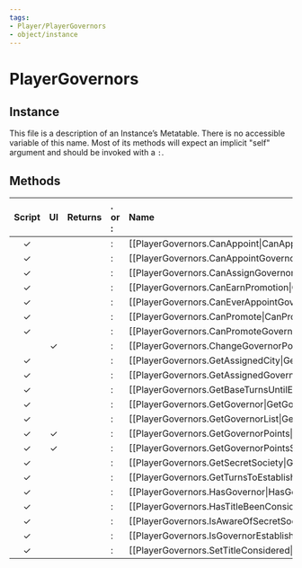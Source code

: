 ```yaml
---
tags:
- Player/PlayerGovernors
- object/instance
---
```

# PlayerGovernors
## Instance
This file is a description of an Instance’s Metatable. There is no accessible variable of this name. Most of its methods will expect an implicit "self" argument and should be invoked with a `:`.

## Methods
| Script | UI  | Returns | . or : | Name | Arguments |
|:------:|:---:| -------:|:---- |:---- |:--------- |
|✓| ||:|[[PlayerGovernors.CanAppoint\|CanAppoint]]||
|✓| ||:|[[PlayerGovernors.CanAppointGovernor\|CanAppointGovernor]]||
|✓| ||:|[[PlayerGovernors.CanAssignGovernor\|CanAssignGovernor]]||
|✓| ||:|[[PlayerGovernors.CanEarnPromotion\|CanEarnPromotion]]||
|✓| ||:|[[PlayerGovernors.CanEverAppointGovernor\|CanEverAppointGovernor]]||
|✓| ||:|[[PlayerGovernors.CanPromote\|CanPromote]]||
|✓| ||:|[[PlayerGovernors.CanPromoteGovernor\|CanPromoteGovernor]]||
| |✓||:|[[PlayerGovernors.ChangeGovernorPoints\|ChangeGovernorPoints]]||
|✓| ||:|[[PlayerGovernors.GetAssignedCity\|GetAssignedCity]]||
|✓| ||:|[[PlayerGovernors.GetAssignedGovernor\|GetAssignedGovernor]]||
|✓| ||:|[[PlayerGovernors.GetBaseTurnsUntilEstablished\|GetBaseTurnsUntilEstablished]]||
|✓| ||:|[[PlayerGovernors.GetGovernor\|GetGovernor]]||
|✓| ||:|[[PlayerGovernors.GetGovernorList\|GetGovernorList]]||
|✓|✓||:|[[PlayerGovernors.GetGovernorPoints\|GetGovernorPoints]]||
|✓|✓||:|[[PlayerGovernors.GetGovernorPointsSpent\|GetGovernorPointsSpent]]||
|✓| ||:|[[PlayerGovernors.GetSecretSociety\|GetSecretSociety]]||
|✓| ||:|[[PlayerGovernors.GetTurnsToEstablish\|GetTurnsToEstablish]]||
|✓| ||:|[[PlayerGovernors.HasGovernor\|HasGovernor]]||
|✓| ||:|[[PlayerGovernors.HasTitleBeenConsidered\|HasTitleBeenConsidered]]||
|✓| ||:|[[PlayerGovernors.IsAwareOfSecretSociety\|IsAwareOfSecretSociety]]||
|✓| ||:|[[PlayerGovernors.IsGovernorEstablished\|IsGovernorEstablished]]||
|✓| ||:|[[PlayerGovernors.SetTitleConsidered\|SetTitleConsidered]]||
